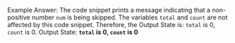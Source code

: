 Example Answer:
The code snippet prints a message indicating that a non-positive number `num` is being skipped. The variables `total` and `count` are not affected by this code snippet. Therefore, the Output State is: `total` is 0, `count` is 0.
Output State: **`total` is 0, `count` is 0**